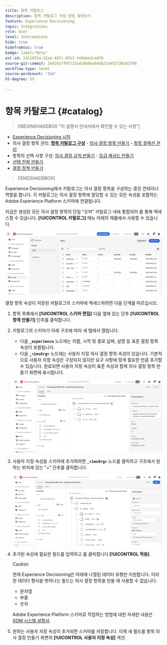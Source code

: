 ```yaml
---
title: 항목 카탈로그
description: 항목 카탈로그 작업 방법 알아보기
feature: Experience Decisioning
topic: Integrations
role: User
level: Intermediate
hide: true
hidefromtoc: true
badge: label="Beta"
exl-id: 2d118f5a-32ee-407c-9513-fe0ebe3ce8f0
source-git-commit: 2b9261ff0f225a429b9be04db214452736163766
workflow-type: tm+mt
source-wordcount: '314'
ht-degree: 5%

---
```


# 항목 카탈로그 {#catalog}

>[!BEGINSHADEBOX &quot;이 설명서 안내서에서 확인할 수 있는 사항&quot;]

* [Experience Decisioning 시작](gs-experience-decisioning.md)
* 의사 결정 항목 관리: **[항목 카탈로그 구성](catalogs.md)** - [의사 결정 항목 만들기](items.md) - [항목 컬렉션 관리](collections.md)
* 항목의 선택 사항 구성: [의사 결정 규칙 만들기](rules.md) - [등급 메서드 만들기](ranking.md)
* [선택 전략 만들기](selection-strategies.md)
* [결정 정책 만들기](create-decision.md)

>[!ENDSHADEBOX]

Experience Decisioning에서 카탈로그는 의사 결정 항목을 구성하는 중앙 컨테이너 역할을 합니다. 각 카탈로그는 의사 결정 항목에 할당할 수 있는 모든 속성을 포함하는 Adobe Experience Platform 스키마에 연결됩니다.

지금은 생성된 모든 의사 결정 항목이 단일 &quot;오퍼&quot; 카탈로그 내에 통합되어 를 통해 액세스할 수 있습니다. **[!UICONTROL 카탈로그]** 메뉴 아래의 제품에서 사용할 수 있습니다.

![](assets/catalogs-list.png)

결정 항목 속성이 저장된 카탈로그의 스키마에 액세스하려면 다음 단계를 따르십시오.

1. 항목 목록에서 **[!UICONTROL 스키마 편집]** 다음 옆에 있는 단추 **[!UICONTROL 항목 만들기]** 단추를 클릭합니다.

1. 카탈로그의 스키마가 아래 구조에 따라 새 탭에서 열립니다.

   * 다음 **`_experience`** 노드에는 이름, 시작 및 종료 날짜, 설명 등 표준 결정 항목 속성이 포함됩니다.
   * 다음 **`_<imsOrg>`** 노드에는 사용자 지정 의사 결정 항목 속성이 있습니다. 기본적으로 사용자 지정 속성은 구성되지 않지만 요구 사항에 맞게 필요한 만큼 추가할 수 있습니다. 완료되면 사용자 지정 속성이 표준 속성과 함께 의사 결정 항목 만들기 화면에 표시됩니다.

   ![](assets/catalogs-schema.png)

1. 사용자 지정 속성을 스키마에 추가하려면 **`_<imsOrg>`** 노드를 클릭하고 구조에서 원하는 위치에 있는 &quot;+&quot; 단추를 클릭합니다.

   ![](assets/catalogs-add.png)

1. 추가된 속성에 필요한 필드를 입력하고 를 클릭합니다 **[!UICONTROL 적용]**.

   >[!CAUTION]
   >
   >현재 Experience Decisioning은 아래에 나열된 데이터 유형만 지원합니다. 이러한 데이터 형식을 벗어나는 필드는 의사 결정 항목을 만들 때 사용할 수 없습니다.
   >* 문자열
   >* 부울
   >* 숫자

   Adobe Experience Platform 스키마로 작업하는 방법에 대한 자세한 내용은 [XDM 시스템 설명서](https://experienceleague.adobe.com/docs/experience-platform/xdm/ui/overview.html?lang=ko).

1. 원하는 사용자 지정 속성이 추가되면 스키마를 저장합니다. 이제 새 필드를 항목 의사 결정 만들기 화면의 **[!UICONTROL 사용자 지정 속성]** 섹션.
